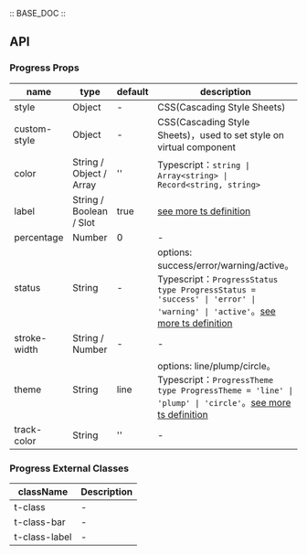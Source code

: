 :: BASE_DOC ::

## API

### Progress Props

name | type | default | description | required
-- | -- | -- | -- | --
style | Object | - | CSS(Cascading Style Sheets) | N
custom-style | Object | - | CSS(Cascading Style Sheets)，used to set style on virtual component | N
color | String / Object / Array | '' | Typescript：`string \| Array<string> \| Record<string, string>` | N
label | String / Boolean / Slot | true | [see more ts definition](https://github.com/Tencent/tdesign-miniprogram/blob/develop/src/common/common.ts) | N
percentage | Number | 0 | \- | N
status | String | - | options: success/error/warning/active。Typescript：`ProgressStatus` `type ProgressStatus = 'success' \| 'error' \| 'warning' \| 'active'`。[see more ts definition](https://github.com/Tencent/tdesign-miniprogram/tree/develop/src/progress/type.ts) | N
stroke-width | String / Number | - | \- | N
theme | String | line | options: line/plump/circle。Typescript：`ProgressTheme` `type ProgressTheme = 'line' \| 'plump' \| 'circle'`。[see more ts definition](https://github.com/Tencent/tdesign-miniprogram/tree/develop/src/progress/type.ts) | N
track-color | String | '' | \- | N

### Progress External Classes

className | Description
-- | --
t-class | \-
t-class-bar | \-
t-class-label | \-
